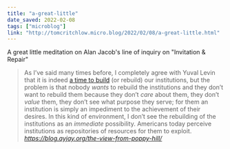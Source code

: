 ```yaml
---
title: "a-great-little"
date_saved: 2022-02-08
tags: ["microblog"]
link: "http://tomcritchlow.micro.blog/2022/02/08/a-great-little.html"
---
```

A great little meditation on Alan Jacob's line of inquiry on "Invitation & Repair"

<blockquote class="quoteback" darkmode="" data-title="the%20view%20from%20Poppy%20Hill%20%E2%80%93%20Snakes%20and%20Ladders" data-author="" cite="https://blog.ayjay.org/the-view-from-poppy-hill/">
As I’ve said many times before, I completely agree with Yuval Levin that it is indeed <a href="https://www.google.com/books/edition/A_Time_to_Build/yjebDwAAQBAJ?hl=en&amp;gbpv=1&amp;printsec=frontcover" target="_blank" rel="noopener">a time to build</a>&nbsp;(or rebuild) our institutions, but the problem is that nobody <em>wants</em> to rebuild the institutions and they don’t want to rebuild them because they don’t <em>care</em> about them, they don’t <em>value</em> them, they don’t see what purpose they serve; for them an institution is simply an impediment to the achievement of their desires. In this kind of environment, I don’t see the rebuilding of the institutions as an <em>immediate</em> possibility. Americans today perceive institutions as repositories of resources for them to exploit.
<footer> <cite><a href="https://blog.ayjay.org/the-view-from-poppy-hill/">https://blog.ayjay.org/the-view-from-poppy-hill/</a></cite></footer>
</blockquote>
<script note="" src="https://cdn.jsdelivr.net/gh/Blogger-Peer-Review/quotebacks@1/quoteback.js"></script>
